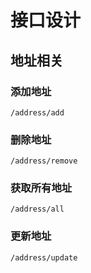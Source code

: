 # 接口设计
## 地址相关
### 添加地址
```
/address/add
```
### 删除地址
```$xslt
/address/remove
```
### 获取所有地址
```$xslt
/address/all
```
### 更新地址
```$xslt
/address/update
```

